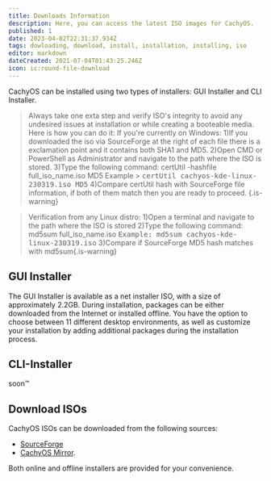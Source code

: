 ```yaml
---
title: Downloads Information
description: Here, you can access the latest ISO images for CachyOS.
published: 1
date: 2023-04-02T22:31:37.934Z
tags: dowloading, download, install, installation, installing, iso
editor: markdown
dateCreated: 2021-07-04T01:43:25.246Z
icon: ic:round-file-download
---
```


CachyOS can be installed using two types of installers: GUI Installer and CLI Installer.

> Always take one exta step and verify ISO's integrity to avoid any undesired issues at installation or while creating a booteable media. Here is how you can do it:
> If you're currently on Windows:
> 1)If you downloaded the iso via SourceForge at the right of each file there is a exclamation point and it contains both SHA1 and MD5.
> 2)Open CMD or PowerShell as Administrator and navigate to the path where the ISO is stored.
> 3)Type the following command: certUtil -hashfile full_iso_name.iso MD5
> Example > <kbd>certUtil cachyos-kde-linux-230319.iso MD5</kbd>
> 4)Compare certUtil hash with SourceForge file information, if both of them match then you are ready to proceed.
> {.is-warning}

> Verification from any Linux distro:
> 1)Open a terminal and navigate to the path where the ISO is stored
> 2)Type the following command: md5sum full_iso_name.iso <kbd>Example: md5sum cachyos-kde-linux-230319.iso</kbd>
> 3)Compare if SourceForge MD5 hash matches with md5sum{.is-warning}

## GUI Installer

The GUI Installer is available as a net installer ISO, with a size of approximately 2.2GB. During installation, packages can be either downloaded from the Internet or installed offline. You have the option to choose between 11 different desktop environments, as well as customize your installation by adding additional packages during the installation process.

## CLI-Installer

soon:tm:

## Download ISOs

CachyOS ISOs can be downloaded from the following sources:

- [SourceForge](https://sourceforge.net/projects/cachyos-arch/files/)
- [CachyOS Mirror](https://mirror.cachyos.org/ISO/).

Both online and offline installers are provided for your convenience.
